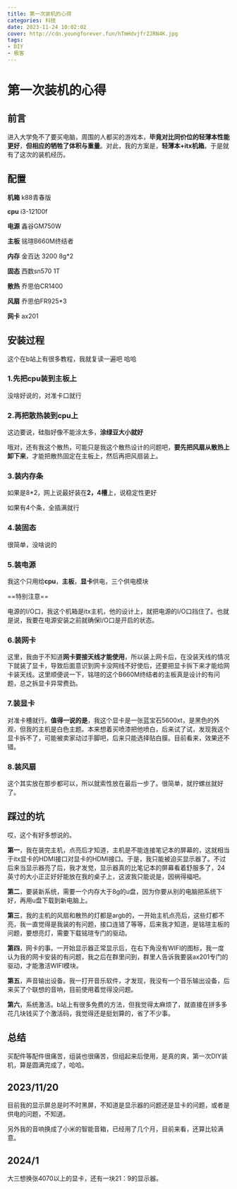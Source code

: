 ```yaml
---
title: 第一次装机的心得
categories: 科技
date: 2023-11-24 10:02:02
cover: http://cdn.youngforever.fun/hTmHdvjfrZJRN4K.jpg
tags:
- DIY
- 极客
---
```


# 第一次装机的心得

## 前言

​		进入大学免不了要买电脑，周围的人都买的游戏本，**毕竟对比同价位的轻薄本性能更好**，**但相应的牺牲了体积与重量**。对此，我的方案是，**轻薄本+itx机箱**。于是就有了这次的装机经历。

## 配置

**机箱**      k88青春版

**cpu**  	i3-12100f

**电源** 	鑫谷GM750W

**主板** 	铭瑄B660M终结者

**内存** 	金百达 3200 8g*2

**固态** 	西数sn570 1T

**散热** 	乔思伯CR1400

**风扇** 	乔思伯FR925*3

**网卡** 	ax201

## 安装过程

这个在b站上有很多教程，我就复读一遍吧 哈哈

### 1.先把cpu装到主板上

没啥好说的，对准卡口就行

### 2.再把散热装到cpu上

这边要说，硅脂好像不能涂太多，**涂绿豆大小就好**

哦对，还有我这个散热，可能只是我这个散热设计的问题吧，**要先把风扇从散热上卸下来**，才能把散热固定在主板上，然后再把风扇装上。

### 3.装内存条

如果是8*2，网上说最好装在**2，4槽**上，说稳定性更好

如果有4个条，全插满就行

### 4.装固态

很简单，没啥说的

### 5.装电源

我这个只用给**cpu**，**主板**，**显卡**供电，三个供电模块

==特别注意==

电源的I/O口，我这个机箱是itx主机，他的设计上，就把电源的I/O口挡住了。也就是说，我要在电源安装之前就确保I/O口是开启的状态。

### 6.装网卡

这里，我由于不知道**网卡要接天线才能使用**，所以装上网卡后，在没装天线的情况下就装了显卡，导致后面意识到网卡没网线不好使后，还要把显卡拆下来才能给网卡装天线。这里顺便说一下，铭瑄的这个B660M终结者的主板真是设计的有问题，总之拆显卡异常费劲。

### 7.装显卡

对准卡槽就行。**值得一说的是**，我这个显卡是一张蓝宝石5600xt，是黑色的外观，但我的主机是白色主题。本来想着买喷漆把他喷白，后来试了试，发现我这个显卡拆不了，可能被卖家动过手脚吧，后来只能选择贴白膜。目前看来，效果还不错。

### 8.装风扇

这个其实放在那步都可以，所以就索性放在最后一步了。很简单，就拧螺丝就好了。

## 踩过的坑

哎，这个有好多想说的。

**第一**，我在装完主机，点亮后才知道，主机是不能连接笔记本的屏幕的，这就相当于itx显卡的HDMI接口对显卡的HDMI接口。于是，我只能被迫买显示器了。不过后来当显示器亮了后，我才发觉，显示器真的比笔记本的屏幕看着舒服多了，24英寸的大小正正好好能放在我的桌子上，这波我只能说是，因祸得福吧。

**第二**，要装新系统，需要一个内存大于8g的u盘，因为你要从别的电脑把系统下好，再用u盘下载到新电脑上。

**第三**，我的主机的风扇和散热的灯都是argb的，一开始主机点亮后，这些灯都不亮，我一直觉得是我装的有问题，接口连错了等等，后来我才知道，是铭瑄主板的问题，要想亮灯，需要下载铭瑄专门的驱动。

**第四**，网卡的事。一开始显示器正常显示后，在右下角没有WIFI的图标，我一度认为我的网卡安装的有问题，我之后在群里问到，群里人告诉我要装ax201专门的驱动，才能激活WIFI模块。

**第五**，声音输出设备。我一打开音乐软件，才发现，我没有一个音乐输出设备，后来买了个联想的音响，目前使用着觉得没问题。

**第六**，系统激活。b站上有很多免费的方法，但我觉得太麻烦了，就直接在拼多多花几块钱买了个激活码，我觉得还是挺划算的，省了不少事。

## 总结

买配件等配件很痛苦，组装也很痛苦，但组起来后使用，是真的爽，第一次DIY装机，算是圆满完成了，哈哈。

## 2023/11/20

目前我的显示屏总是时不时黑屏，不知道是显示器的问题还是显卡的问题，或者是供电的问题，不知道。

另外我的音响换成了小米的智能音箱，已经用了几个月，目前来看，还算比较满意。

## 2024/1

大三想换张4070以上的显卡，还有一块21：9的显示器。













